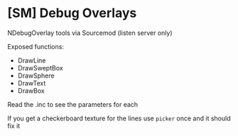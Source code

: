 # [SM] Debug Overlays
NDebugOverlay tools via Sourcemod (listen server only)

Exposed functions:

- DrawLine
- DrawSweptBox
- DrawSphere
- DrawText
- DrawBox

Read the .inc to see the parameters for each

If you get a checkerboard texture for the lines use `picker` once and it should fix it
